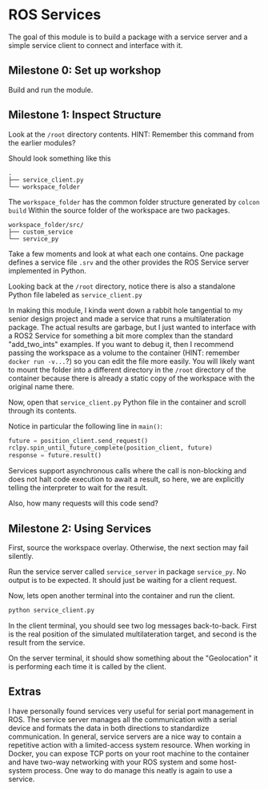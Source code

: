 # ROS Services

The goal of this module is to build a package with a service server and a simple service client to connect and interface with it.

## Milestone 0: Set up workshop

Build and run the module.

## Milestone 1: Inspect Structure

Look at the `/root` directory contents. HINT: Remember this command from the earlier modules?

Should look something like this
```
.
├── service_client.py
└── workspace_folder
```

The `workspace_folder` has the common folder structure generated by `colcon build` Within the source folder of the workspace are two packages.

```
workspace_folder/src/
├── custom_service
└── service_py
```

Take a few moments and look at what each one contains. One package defines a service file `.srv` and the other provides the ROS Service server implemented in Python.

Looking back at the `/root` directory, notice there is also a standalone Python file labeled as `service_client.py`

In making this module, I kinda went down a rabbit hole tangential to my senior design project and made a service that runs a multilateration package. The actual results are garbage, but I just wanted to interface with a ROS2 Service for something a bit more complex than the standard "add_two_ints" examples. If you want to debug it, then I recommend passing the workspace as a volume to the container (HINT: remember `docker run -v...`?) so you can edit the file more easily. You will likely want to mount the folder into a different directory in the `/root` directory of the container because there is already a static copy of the workspace with the original name there.

Now, open that `service_client.py` Python file in the container and scroll through its contents.

Notice in particular the following line in `main()`:

```python
future = position_client.send_request()
rclpy.spin_until_future_complete(position_client, future)
response = future.result()
```

Services support asynchronous calls where the call is non-blocking and does not halt code execution to await a result, so here, we are explicitly telling the interpreter to wait for the result.

Also, how many requests will this code send?

## Milestone 2: Using Services

First, source the workspace overlay. Otherwise, the next section may fail silently.

Run the service server called `service_server` in package `service_py`. No output is to be expected. It should just be waiting for a client request.

Now, lets open another terminal into the container and run the client.

```bash
python service_client.py
```

In the client terminal, you should see two log messages back-to-back. First is the real position of the simulated multilateration target, and second is the result from the service.

On the server terminal, it should show something about the "Geolocation" it is performing each time it is called by the client.

## Extras

I have personally found services very useful for serial port management in ROS. The service server manages all the communication with a serial device and formats the data in both directions to standardize communication. In general, service servers are a nice way to contain a repetitive action with a limited-access system resource. When working in Docker, you can expose TCP ports on your root machine to the container and have two-way networking with your ROS system and some host-system process. One way to do manage this neatly is again to use a service.

